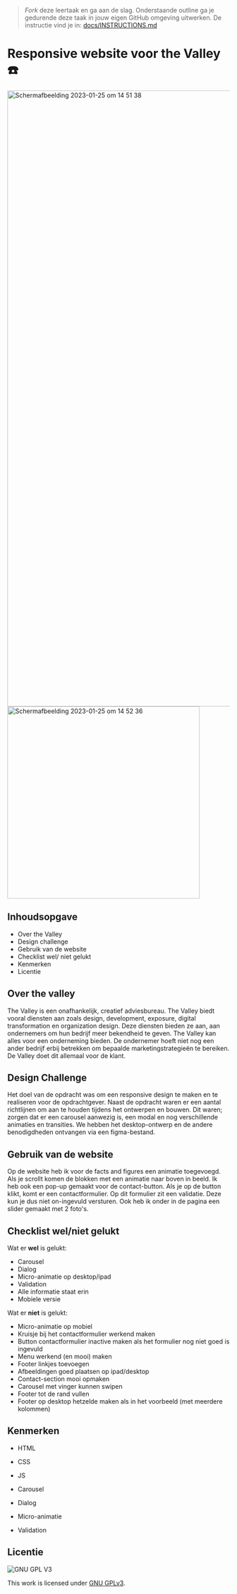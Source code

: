 > _Fork_ deze leertaak en ga aan de slag. Onderstaande outline ga je gedurende deze taak in jouw eigen GitHub omgeving uitwerken. De instructie vind je in: [docs/INSTRUCTIONS.md](docs/INSTRUCTIONS.md)

# Responsive website voor the Valley :phone:
<img width="1397" alt="Schermafbeelding 2023-01-25 om 14 51 38" src="https://user-images.githubusercontent.com/112861144/214581278-deb2e1d2-f0fc-4a6e-82d8-a0f03516e373.png"><img width="436" alt="Schermafbeelding 2023-01-25 om 14 52 36" src="https://user-images.githubusercontent.com/112861144/214581288-5bab3ff7-9f2c-4eb1-b7dd-4ea0ab362b77.png">

## Inhoudsopgave
- Over the Valley
- Design challenge
- Gebruik van de website
- Checklist wel/ niet gelukt
- Kenmerken
- Licentie


## Over the valley
The Valley is een onafhankelijk, creatief adviesbureau. The Valley biedt vooral diensten aan zoals design, development, exposure, digital transformation en organization design. Deze diensten bieden ze aan, aan ondernemers om hun bedrijf meer bekendheid te geven. The Valley kan alles voor een onderneming bieden. De ondernemer hoeft niet nog een ander bedrijf erbij betrekken om bepaalde marketingstrategieën te bereiken. De Valley doet dit allemaal voor de klant.

## Design Challenge
Het doel van de opdracht was om een responsive design te maken en te realiseren voor de opdrachtgever. Naast de opdracht waren er een aantal richtlijnen om aan te houden tijdens het ontwerpen en bouwen. Dit waren; zorgen dat er een carousel aanwezig is, een modal en nog verschillende animaties en transities. We hebben het desktop-ontwerp en de andere benodigdheden ontvangen via een figma-bestand. 

## Gebruik van de website
Op de website heb ik voor de facts and figures een animatie toegevoegd. Als je scrollt komen de blokken met een animatie naar boven in beeld. Ik heb ook een pop-up gemaakt voor de contact-button. Als je op de button klikt, komt er een contactformulier. Op dit formulier zit een validatie. Deze kun je dus niet on-ingevuld versturen. Ook heb ik onder in de pagina een slider gemaakt met 2 foto's.

## Checklist wel/niet gelukt
Wat er <b>wel</b> is gelukt:
- Carousel
- Dialog
- Micro-animatie op desktop/ipad
- Validation
- Alle informatie staat erin
- Mobiele versie 

Wat er <b>niet</b> is gelukt:
- Micro-animatie op mobiel
- Kruisje bij het contactformulier werkend maken
- Button contactformulier inactive maken als het formulier nog niet goed is ingevuld
- Menu werkend (en mooi) maken
- Footer linkjes toevoegen
- Afbeeldingen goed plaatsen op ipad/desktop
- Contact-section mooi opmaken
- Carousel met vinger kunnen swipen
- Footer tot de rand vullen
- Footer op desktop hetzelde maken als in het voorbeeld (met meerdere kolommen)

## Kenmerken
<!-- Bij Kenmerken staat welke technieken zijn gebruikt en hoe. Wat is de HTML structuur? Wat zijn de belangrijkste dingen in CSS? Wat is er met JS gedaan en hoe? -->
- HTML
- CSS
- JS

- Carousel
- Dialog
- Micro-animatie
- Validation

## Licentie

![GNU GPL V3](https://www.gnu.org/graphics/gplv3-127x51.png)

This work is licensed under [GNU GPLv3](./LICENSE).
